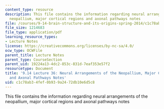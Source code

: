 ```yaml
---
content_type: resource
description: This file contains the information regarding neural arrangements of the
  neopallium, major cortical regions and axonal pathways notes
file: /courses/9-14-brain-structure-and-its-origins-spring-2014/c1c78ab34fef0b939a2472db10e6d5c8_MIT9_14S14_Lecture36.pdf
file_size: 1214683
file_type: application/pdf
learning_resource_types:
- Lecture Notes
license: https://creativecommons.org/licenses/by-nc-sa/4.0/
ocw_type: OCWFile
parent_title: Lecture Notes
parent_type: CourseSection
parent_uid: 19224a13-4dc2-853c-831d-7eaf353e57f2
resourcetype: Document
title: '9.14 Lecture 36: Neural Arrangements of the Neopallium, Major Cortical Regions
  and Axonal Pathways Notes'
uid: c1c78ab3-4fef-0b93-9a24-72db10e6d5c8
---
```

This file contains the information regarding neural arrangements of the neopallium, major cortical regions and axonal pathways notes